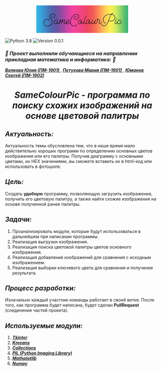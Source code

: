 <p align="center">
    <img src="https://github.com/Mahapeth/PY_project_3sem/blob/master/AppIcon.jpg" width="300" alt="SameColourPic">
</p>
<img src="https://img.shields.io/badge/Python-3.8-9cf" width="100" alt="Python 3.8"> <img src="https://img.shields.io/badge/Version-0.0.1-9cf" width="120" alt="Version 0.0.1">
<h3> <i> 🐍 Проект выполнили обучающиеся на направлении прикладная математика и информатика: 🐍 </i> </h3>

<a  href='https://github.com/yuliyavolkova99'> <b> <i> Волкова Юлия (ПМ-1901) </i> </b> </a>, <a href='https://github.com/Mahapeth'> <b> <i> Петухова Мария (ПМ-1901) </i> </b> </a>, <a href='https://github.com/YumanovS'> <b> <i> Юманов Сергей (ПМ-1902) </i> </b> </a>
<h1 align="center"> <i> SameColourPic  -  программа по поиску схожих изображений на основе цветовой палитры</i> </h1>

<h2> <i> Актуальность: </i> </h2>
Актуальность темы обусловлена тем, что в наше время мало действительно хороших программ по определению основных цветов изображения или его палитры. Получив диаграмму с основными цветами, их HEX значениями, вы сможете вставить их в html-код или использовать в фотошопе. 
<h2> <i> Цель: </i> </h2>
Создать <b>удобную</b> программу, позволяющую загрузить изображение, получить его цветовую палитру, а также найти схожие изображения на основе полученной ранее палитры.
<h2> <i> Задачи: </i> </h2>

1. Проанализировать модули, которые будут использоваться в дальнейшем при написании программы.
1. Реализация выгрузки изображения.
1. Реализация поиска цветовой палитры цветов основного изображения.
1. Реализация добавления изображений для сравнения с исходным изображением.
1. Реализация выборки ключевого цвета для сравнения и получение результата.
<h2> <i> Процесс разработки: </i> </h2>

Изначально каждый участник команды работает в своей ветке. После того, как программа будет написана, будет сделан **PullRequest** (соединение частей проекта).

<h2> <i> Используемые модули: </i> </h2>

<ol>
<li> <a  href='https://docs.python.org/3/library/tkinter.html'> <b> <i> Tkinter </i> </b> </a> </li>

<li> <a  href='https://pypi.org/project/kmeans/'> <b> <i> Kmeans </i> </b> </a> </li>

<li> <a  href='https://docs.python.org/3/library/collections.html#module-collections'> <b> <i> Collections </i> </b> </a> </li>

<li> <a  href='https://pillow.readthedocs.io/en/stable/'> <b> <i> PIL (Python Imaging Library) </i> </b> </a> </li>

<li> <a  href='https://matplotlib.org/tutorials/introductory/pyplot.html'> <b> <i> Mathplotlib </i> </b> </a> </li>

<li> <a  href='https://numpy.org/doc/stable/user/quickstart.html'> <b> <i> Numpy </i> </b> </a> </li>
</ol>


